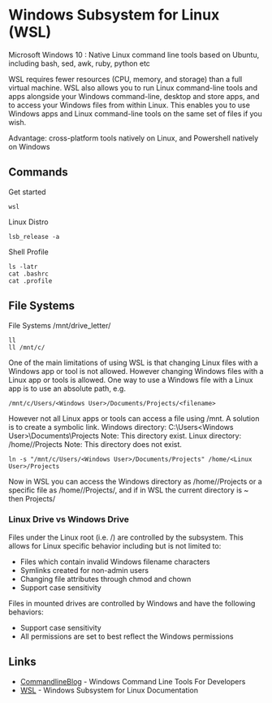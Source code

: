# Windows Subsystem for Linux (WSL)

Microsoft Windows 10 : Native Linux command line tools based on Ubuntu, including bash, sed, awk, ruby, python etc

WSL requires fewer resources (CPU, memory, and storage) than a full virtual machine. WSL also allows you to run Linux command-line tools and apps alongside your Windows command-line, desktop and store apps, and to access your Windows files from within Linux. This enables you to use Windows apps and Linux command-line tools on the same set of files if you wish.

Advantage: cross-platform tools natively on Linux, and Powershell natively on Windows

## Commands
Get started 
```
wsl
```
Linux Distro
```
lsb_release -a 
```
Shell Profile
```
ls -latr
cat .bashrc
cat .profile
```

## File Systems
File Systems /mnt/drive_letter/
```
ll
ll /mnt/c/
```
One of the main limitations of using WSL is that changing Linux files with a Windows app or tool is not allowed.
However changing Windows files with a Linux app or tools is allowed.
One way to use a Windows file with a Linux app is to use an absolute path, e.g. 
```
/mnt/c/Users/<Windows User>/Documents/Projects/<filename>
```
However not all Linux apps or tools can access a file using /mnt. A solution is to create a symbolic link.
Windows directory: C:\Users\<Windows User>\Documents\Projects Note: This directory exist.
Linux directory: /home/<Linux User>/Projects Note: This directory does not exist.
```
ln -s "/mnt/c/Users/<Windows User>/Documents/Projects" /home/<Linux User>/Projects
```

Now in WSL you can access the Windows directory as /home/<Linux User>/Projects or a specific file as /home/<Linux User>/Projects/<filename>, and if in WSL the current directory is ~ then Projects/<filename>

### Linux Drive vs Windows Drive
Files under the Linux root (i.e. /) are controlled by the subsystem. This allows for Linux specific behavior including but is not limited to:
* Files which contain invalid Windows filename characters
* Symlinks created for non-admin users
* Changing file attributes through chmod and chown
* Support case sensitivity

Files in mounted drives are controlled by Windows and have the following behaviors:

* Support case sensitivity
* All permissions are set to best reflect the Windows permissions


## Links

* [CommandlineBlog](https://blogs.msdn.microsoft.com/commandline/) - Windows Command Line Tools For Developers
* [WSL](https://docs.microsoft.com/en-us/windows/wsl/about) - Windows Subsystem for Linux Documentation


